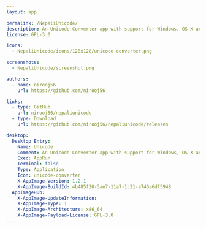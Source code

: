 ```yaml
---
layout: app

permalink: /NepaliUnicode/
description: An Unicode Converter app with support for Windows, OS X and GNU/Linux.
license: GPL-3.0

icons:
  - NepaliUnicode/icons/128x128/unicode-converter.png

screenshots:
  - NepaliUnicode/screenshot.png

authors:
  - name: nirooj56
    url: https://github.com/nirooj56

links:
  - type: GitHub
    url: nirooj56/nepaliunicode
  - type: Download
    url: https://github.com/nirooj56/nepaliunicode/releases

desktop:
  Desktop Entry:
    Name: Unicode
    Comment: An Unicode Converter app with support for Windows, OS X and GNU/Linux.
    Exec: AppRun
    Terminal: false
    Type: Application
    Icon: unicode-converter
    X-AppImage-Version: 1.2.1
    X-AppImage-BuildId: 4b485f20-3ae7-11a7-1c21-a746a6df5948
  AppImageHub:
    X-AppImage-UpdateInformation: 
    X-AppImage-Type: 1
    X-AppImage-Architecture: x86_64
    X-AppImage-Payload-License: GPL-3.0
---
```

